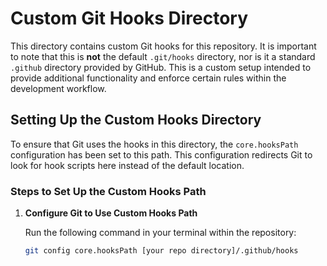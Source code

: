 # Custom Git Hooks Directory

This directory contains custom Git hooks for this repository. It is important to note that this is **not** the default `.git/hooks` directory, nor is it a standard `.github` directory provided by GitHub. This is a custom setup intended to provide additional functionality and enforce certain rules within the development workflow.

## Setting Up the Custom Hooks Directory

To ensure that Git uses the hooks in this directory, the `core.hooksPath` configuration has been set to this path. This configuration redirects Git to look for hook scripts here instead of the default location.

### Steps to Set Up the Custom Hooks Path

1. **Configure Git to Use Custom Hooks Path**

   Run the following command in your terminal within the repository:
   ```bash
   git config core.hooksPath [your repo directory]/.github/hooks
